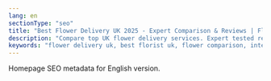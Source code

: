 ```yaml
---
lang: en
sectionType: "seo"
title: "Best Flower Delivery UK 2025 - Expert Comparison & Reviews | Florize"
description: "Compare top UK flower delivery services. Expert tested reviews, pricing comparison & recommendations for every occasion. Find your perfect florist today."
keywords: "flower delivery uk, best florist uk, flower comparison, interflora, bloom and wild"
---
```


Homepage SEO metadata for English version.
